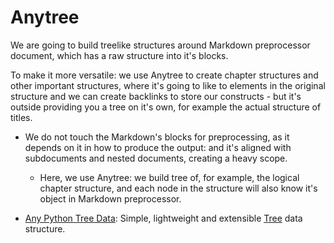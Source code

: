 # Anytree

We are going to build treelike structures around Markdown preprocessor document, which has a raw structure into it's blocks.

To make it more versatile: we use Anytree to create chapter structures and other important structures, where it's going to like to elements in the original structure and we can create backlinks to store our constructs - but it's outside providing you a tree on it's own, for example the actual structure of titles.

- We do not touch the Markdown's blocks for preprocessing, as it depends on it in how to produce the output: and it's aligned with subdocuments and nested documents, creating a heavy scope.
  - Here, we use Anytree: we build tree of, for example, the logical chapter structure, and each node in the structure will also know it's object in Markdown preprocessor.

- [Any Python Tree Data](https://anytree.readthedocs.io/en/latest/): Simple, lightweight and extensible [Tree](https://en.wikipedia.org/wiki/Tree_(abstract_data_type)) data structure.

